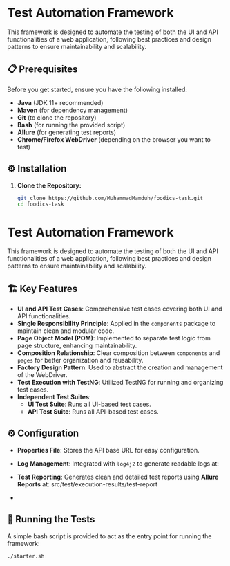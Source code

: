 # Test Automation Framework

This framework is designed to automate the testing of both the UI and API functionalities of a web application, following best practices and design patterns to ensure maintainability and scalability.

## 📋 Prerequisites

Before you get started, ensure you have the following installed:

- **Java** (JDK 11+ recommended)
- **Maven** (for dependency management)
- **Git** (to clone the repository)
- **Bash** (for running the provided script)
- **Allure** (for generating test reports)
- **Chrome/Firefox WebDriver** (depending on the browser you want to test)

## ⚙️ Installation

1. **Clone the Repository:**
   ```bash
   git clone https://github.com/MuhammadMamduh/foodics-task.git
   cd foodics-task

# Test Automation Framework

This framework is designed to automate the testing of both the UI and API functionalities of a web application, following best practices and design patterns to ensure maintainability and scalability.

## 🏗️ Key Features

- **UI and API Test Cases**: Comprehensive test cases covering both UI and API functionalities.
- **Single Responsibility Principle**: Applied in the `components` package to maintain clean and modular code.
- **Page Object Model (POM)**: Implemented to separate test logic from page structure, enhancing maintainability.
- **Composition Relationship**: Clear composition between `components` and `pages` for better organization and reusability.
- **Factory Design Pattern**: Used to abstract the creation and management of the WebDriver.
- **Test Execution with TestNG**: Utilized TestNG for running and organizing test cases.
- **Independent Test Suites**:
    - **UI Test Suite**: Runs all UI-based test cases.
    - **API Test Suite**: Runs all API-based test cases.

## ⚙️ Configuration

- **Properties File**: Stores the API base URL for easy configuration.
- **Log Management**: Integrated with `log4j2` to generate readable logs at:  

- **Test Reporting**: Generates clean and detailed test reports using **Allure Reports** at:  src/test/execution-results/test-report
- 

## 🚀 Running the Tests

A simple bash script is provided to act as the entry point for running the framework:
```bash
./starter.sh
